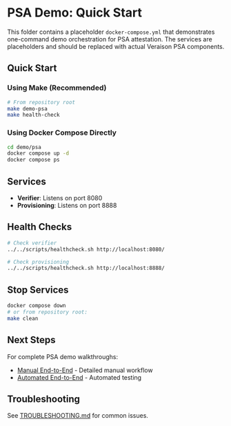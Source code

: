 # PSA Demo: Quick Start

This folder contains a placeholder `docker-compose.yml` that demonstrates one-command
demo orchestration for PSA attestation. The services are placeholders and should be
replaced with actual Veraison PSA components.

## Quick Start

### Using Make (Recommended)

```sh
# From repository root
make demo-psa
make health-check
```

### Using Docker Compose Directly

```sh
cd demo/psa
docker compose up -d
docker compose ps
```

## Services

- **Verifier**: Listens on port 8080
- **Provisioning**: Listens on port 8888

## Health Checks

```sh
# Check verifier
../../scripts/healthcheck.sh http://localhost:8080/

# Check provisioning
../../scripts/healthcheck.sh http://localhost:8888/
```

## Stop Services

```sh
docker compose down
# or from repository root:
make clean
```

## Next Steps

For complete PSA demo walkthroughs:
- [Manual End-to-End](manual-end-to-end.md) - Detailed manual workflow
- [Automated End-to-End](automated-end-to-end.md) - Automated testing

## Troubleshooting

See [TROUBLESHOOTING.md](../../TROUBLESHOOTING.md) for common issues.
